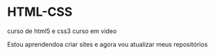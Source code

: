 # HTML-CSS
 curso de html5 e css3 curso em video

 Estou aprendendoa criar sites e agora vou atualizar meus repositórios
